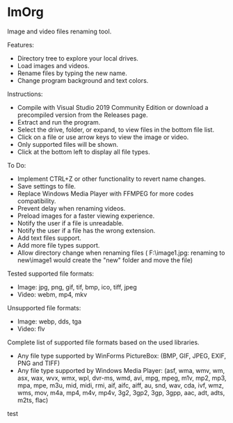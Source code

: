 # ImOrg
Image and video files renaming tool.

Features:
- Directory tree to explore your local drives.
- Load images and videos.
- Rename files by typing the new name.
- Change program background and text colors.

Instructions:
- Compile with Visual Studio 2019 Community Edition or download a precompiled version from the Releases page.
- Extract and run the program.
- Select the drive, folder, or expand, to view files in the bottom file list.
- Click on a file or use arrow keys to view the image or video.
- Only supported files will be shown.
- Click at the bottom left to display all file types.

To Do:
- Implement CTRL+Z or other functionality to revert name changes.
- Save settings to file.
- Replace Windows Media Player with FFMPEG for more codes compatibility.
- Prevent delay when renaming videos.
- Preload images for a faster viewing experience.
- Notify the user if a file is unreadable.
- Notify the user if a file has the wrong extension.
- Add text files support.
- Add more file types support.
- Allow directory change when renaming files ( F:\image1.jpg: renaming to new\image1 would create the "new" folder and move the file)

Tested supported file formats:
- Image: jpg, png, gif, tif, bmp, ico, tiff, jpeg
- Video: webm, mp4, mkv

Unsupported file formats:
- Image: webp, dds, tga
- Video: flv

Complete list of supported file formats based on the used libraries.
- Any file type supported by WinForms PictureBox:
(BMP, GIF, JPEG, EXIF, PNG and TIFF)
- Any file type supported by Windows Media Player:
(asf, wma, wmv, wm, asx, wax, wvx, wmx, wpl, dvr-ms, wmd, avi, mpg, mpeg, m1v, mp2, mp3, mpa, mpe, m3u, mid, midi, rmi, aif, aifc, aiff, au, snd, wav, cda, ivf, wmz, wms, mov, m4a, mp4, m4v, mp4v, 3g2, 3gp2, 3gp, 3gpp, aac, adt, adts, m2ts, flac)

test
